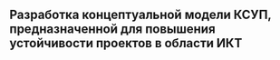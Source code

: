 ## Разработка  концептуальной модели КСУП, предназначенной для повышения устойчивости проектов в области ИКТ
